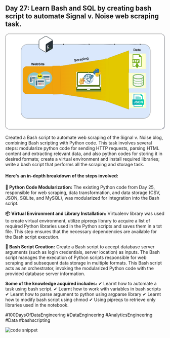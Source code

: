 ## Day 27: Learn Bash and SQL by creating bash script to automate Signal v. Noise web scraping task.

![Working with bash](webscrapingWITHBASH.png)

Created a Bash script to automate web scraping of the Signal v. Noise blog, combining Bash scripting with Python code. This task involves several steps: modularize python code for sending HTTP requests, parsing HTML content and extracting relevant data, and also python codes for storing it in desired formats; create a virtual environment and install required libraries; write a bash script that performs all the scraping and storage task.

#### Here's an in-depth breakdown of the steps involved:

**📑 Python Code Modularization:**
The existing Python code from Day 25, responsible for web scraping, data transformation, and data storage (CSV, JSON, SQLite, and MySQL), was modularized for integration into the Bash script.

**📦 Virtual Environment and Library Installation:**
Virtualenv library was used to create virtual environment, utilize pipreqs library to acquire a list of required Python libraries used in the Python scripts and saves them in a txt file. This step ensures that the necessary dependencies are available for the Bash script execution.

**📝 Bash Script Creation:**
Create a Bash script to accept database server arguments (such as login credentials, server location) as inputs. The Bash script manages the execution of Python scripts responsible for web scraping and subsequent data storage in multiple formats.
This Bash script acts as an orchestrator, invoking the modularized Python code with the provided database server information.

**Some of the knowledge acquired includes:**
✔ Learnt how to automate a task using bash script.
✔ Learnt how to work with variables in bash scripts
✔ Learnt how to parse argument to python using argparse library
✔ Learnt how to modify bash script using chmod
✔ Using pipreqs to retrieve only libraries used in the notebook.

#100DaysOfDataEngineering #DataEngineering #AnalyticsEngineering #Data #bashscripting 

![code snippet](carbon.png)

